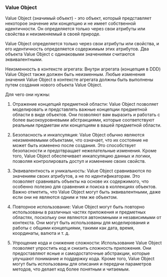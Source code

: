 ### Value Object
Value Object (значимый объект) - это объект, который представляет некоторое значение или концепцию
и не имеет собственной идентичности. Он определяется только через свои атрибуты или свойства
и неизменяемый в своей природе.

Value Object определяется только через свои атрибуты или свойства,
и его идентичность определяется содержимым этих атрибутов.
Два объекта Value Object с одинаковыми значениями считаются эквивалентными.

Неизменность в контексте агрегата: Внутри агрегата (концепция в DDD) Value Object также должен быть неизменным.
Любые изменения значения Value Object в контексте агрегата должны быть выполнены путем создания нового объекта Value Object.

Для чего они нужны:
1. Отражение концепций предметной области: Value Object позволяет моделировать 
и представлять важные концепции предметной области в виде объектов.
Они позволяют вам выразить и работать с более высокоуровневыми абстракциями,
которые соответствуют реальным предметам или концепциям в вашей предметной области.

2. Безопасность и инкапсуляция: Value Object обычно являются неизменяемыми объектами,
что означает, что их состояние не может быть изменено после создания.
Это способствует безопасности и предотвращает нежелательные изменения.
Кроме того, Value Object обеспечивает инкапсуляцию данных и логики, позволяя контролировать доступ и изменение своих свойств.

3. Эквивалентность и уникальность: Value Object сравниваются по значениям своих атрибутов,
а не по идентификаторам. Это позволяет сравнивать объекты на основе их содержимого,
что особенно полезно для сравнения и поиска в коллекциях объектов.
Важно отметить, что Value Object могут быть эквивалентными, даже если они не являются одним и тем же объектом.

4. Повторное использование: Value Object могут быть повторно использованы в различных частях приложения и предметных областях,
поскольку они являются автономными и независимыми от контекста. Они могут быть использованы для моделирования и работы с общими концепциями,
такими как дата, время, координаты, валюта и т. д.

5. Упрощение кода и снижение сложности: Использование Value Object позволяет упростить код и снизить сложность приложения.
Они предоставляют ясные и самодостаточные абстракции, которые улучшают понимание и поддержку кода. Кроме того,
Value Object могут быть использованы для описания и передачи параметров методов, что делает код более понятным и читаемым.
